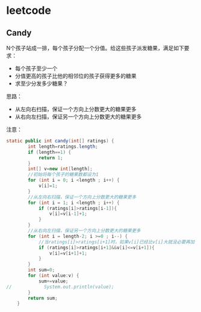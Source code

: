 # leetcode 
## Candy

N个孩子站成一排，每个孩子分配一个分值。给这些孩子派发糖果，满足如下要求：
* 每个孩子至少一个
* 分值更高的孩子比他的相邻位的孩子获得更多的糖果
* 求至少分发多少糖果？


思路：

* 从左向右扫描，保证一个方向上分数更大的糖果更多
* 从右向左扫描，保证另一个方向上分数更大的糖果更多


注意：

```java
static public int candy(int[] ratings) {
        int length=ratings.length;
        if (length==1) {
            return 1;
        }
        int[] v=new int[length];
        //初始将每个孩子的糖果数都设为1
        for (int i = 0; i <length ; i++) {
            v[i]=1;
        }
        //从左向右扫描，保证一个方向上分数更大的糖果更多
        for (int i = 1; i <length ; i++) {
            if (ratings[i]>ratings[i-1]){
                v[i]=v[i-1]+1;
            }
        }
        //从右向左扫描，保证另一个方向上分数更大的糖果更多
        for (int i = length-2; i >=0 ; i--) {
            //当ratings[i]>ratings[i+1]时，如果v[i]已经比v[i]大就没必要再加
            if (ratings[i]>ratings[i+1]&&v[i]<=v[i+1]){
                v[i]=v[i+1]+1;
            }
        }
        int sum=0;
        for (int value:v) {
            sum+=value;
//            System.out.println(value);
        }
        return sum;
    }

```
